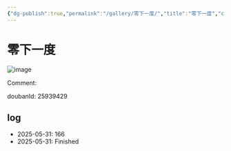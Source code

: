 ```yaml
---
{"dg-publish":true,"permalink":"/gallery/零下一度/","title":"零下一度","created":"2025-06-25T14:18:46.067+08:00"}
---
```



# 零下一度

![image](https://hiraeth-picbed.oss-cn-beijing.aliyuncs.com/20250531154151.webp)

Comment: 



doubanId: 25939429

## log

- 2025-05-31: 166
- 2025-05-31: Finished
